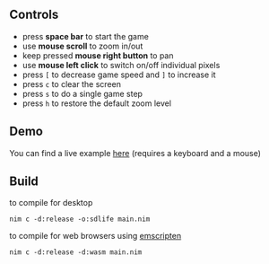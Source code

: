 ## Controls
- press **space bar** to start the game
- use **mouse scroll** to zoom in/out
- keep pressed **mouse right button** to pan
- use **mouse left click** to switch on/off individual pixels
- press `[` to decrease game speed and `]` to increase it
- press `c` to clear the screen
- press `s` to do a single game step
- press `h` to restore the default zoom level

## Demo
You can find a live example [here](http://woggioni.net/game_of_life) (requires a keyboard and a mouse)

## Build
to compile for desktop

```
nim c -d:release -o:sdlife main.nim
```

to compile for web browsers using [emscripten](https://emscripten.org/)

```
nim c -d:release -d:wasm main.nim
```

